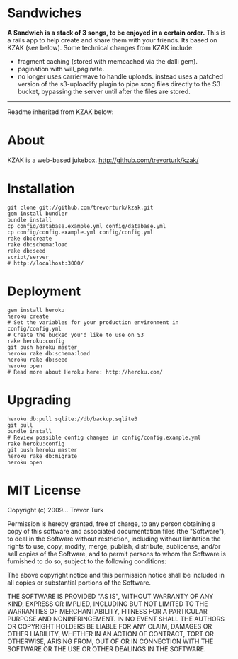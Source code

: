 Sandwiches
=================

**A Sandwich is a stack of 3 songs, to be enjoyed in a certain order.** This is a rails app to help create and share them with your friends. Its based on KZAK (see below). Some technical changes from KZAK include:

*   fragment caching (stored with memcached via the dalli gem).
*   pagination with will_paginate.
*   no longer uses carrierwave to handle uploads. instead uses a patched version of the s3-uploadify plugin to pipe song files directly to the S3 bucket, bypassing the server until after the files are stored.

---
Readme inherited from KZAK below:

About
============

KZAK is a web-based jukebox.
http://github.com/trevorturk/kzak/


Installation
=================

    git clone git://github.com/trevorturk/kzak.git
    gem install bundler
    bundle install
    cp config/database.example.yml config/database.yml
    cp config/config.example.yml config/config.yml
    rake db:create
    rake db:schema:load
    rake db:seed
    script/server
    # http://localhost:3000/


Deployment
====================

    gem install heroku
    heroku create
    # Set the variables for your production environment in config/config.yml
    # Create the bucked you'd like to use on S3
    rake heroku:config
    git push heroku master
    heroku rake db:schema:load
    heroku rake db:seed
    heroku open
    # Read more about Heroku here: http://heroku.com/


Upgrading
===================

    heroku db:pull sqlite://db/backup.sqlite3
    git pull
    bundle install
    # Review possible config changes in config/config.example.yml
    rake heroku:config
    git push heroku master
    heroku rake db:migrate
    heroku open


MIT License
========================

Copyright (c) 2009... Trevor Turk

Permission is hereby granted, free of charge, to any person
obtaining a copy of this software and associated documentation
files (the "Software"), to deal in the Software without
restriction, including without limitation the rights to use,
copy, modify, merge, publish, distribute, sublicense, and/or sell
copies of the Software, and to permit persons to whom the
Software is furnished to do so, subject to the following
conditions:

The above copyright notice and this permission notice shall be
included in all copies or substantial portions of the Software.

THE SOFTWARE IS PROVIDED "AS IS", WITHOUT WARRANTY OF ANY KIND,
EXPRESS OR IMPLIED, INCLUDING BUT NOT LIMITED TO THE WARRANTIES
OF MERCHANTABILITY, FITNESS FOR A PARTICULAR PURPOSE AND
NONINFRINGEMENT. IN NO EVENT SHALL THE AUTHORS OR COPYRIGHT
HOLDERS BE LIABLE FOR ANY CLAIM, DAMAGES OR OTHER LIABILITY,
WHETHER IN AN ACTION OF CONTRACT, TORT OR OTHERWISE, ARISING
FROM, OUT OF OR IN CONNECTION WITH THE SOFTWARE OR THE USE OR
OTHER DEALINGS IN THE SOFTWARE.